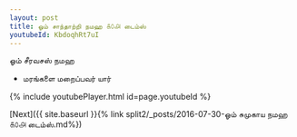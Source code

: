 ```yaml
---
layout: post
title: ஓம் சாந்தாற்றி நமஹ ௧௦௮ டைம்ஸ்
youtubeId: KbdoqhRt7uI
---
```

 
 
 ஓம் சீரவசஸ் நமஹ  
 
 -  மரங்களை மறைப்பவர் யார் 
 
  
 
  
 
 
 
 
 
 


{% include youtubePlayer.html id=page.youtubeId %}
 
[Next]({{ site.baseurl }}{% link  split2/_posts/2016-07-30-ஓம் சுமுகாய நமஹ ௧௦௮ டைம்ஸ்.md%})
 
